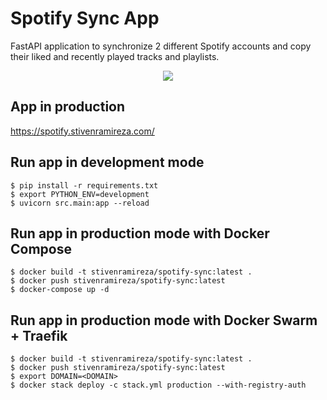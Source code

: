 # Spotify Sync App

FastAPI application to synchronize 2 different Spotify accounts and copy their liked and recently played tracks and playlists.

<p align="center">
<img src="https://www.trustedreviews.com/wp-content/uploads/sites/54/2018/10/Spotify_Premium_Update.jpg">
</p>

## App in production

https://spotify.stivenramireza.com/

## Run app in development mode

    $ pip install -r requirements.txt
    $ export PYTHON_ENV=development
    $ uvicorn src.main:app --reload

## Run app in production mode with Docker Compose

    $ docker build -t stivenramireza/spotify-sync:latest .
    $ docker push stivenramireza/spotify-sync:latest
	$ docker-compose up -d

## Run app in production mode with Docker Swarm + Traefik

    $ docker build -t stivenramireza/spotify-sync:latest .
    $ docker push stivenramireza/spotify-sync:latest
	$ export DOMAIN=<DOMAIN>
    $ docker stack deploy -c stack.yml production --with-registry-auth
